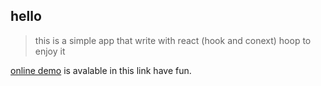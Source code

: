 ## hello

> this is a simple app that write with react (hook and conext) hoop to
> enjoy it


[online demo](https://sinatodo.netlify.com) is avalable in this link
have fun.